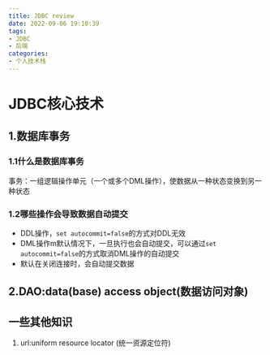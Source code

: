 ```yaml
---
title: JDBC review
date: 2022-09-06 19:10:39
tags:
- JDBC
- 后端
categories:
- 个人技术栈
---
```


# JDBC核心技术

## 1.数据库事务

### 1.1什么是数据库事务

事务：一组逻辑操作单元（一个或多个DML操作），使数据从一种状态变换到另一种状态

### 1.2哪些操作会导致数据自动提交

- DDL操作，`set autocommit=false`的方式对DDL无效
- DML操作m默认情况下，一旦执行也会自动提交，可以通过`set autocommit=false`的方式取消DML操作的自动提交
- 默认在关闭连接时，会自动提交数据

## 2.DAO:data(base) access object(数据访问对象)

## 一些其他知识

1. url:uniform resource locator (统一资源定位符)
